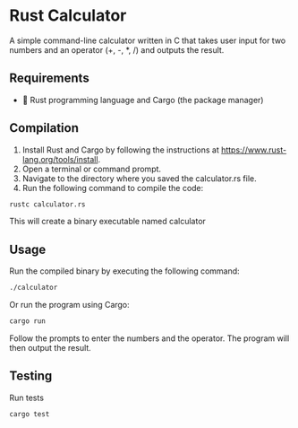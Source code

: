 # Rust Calculator

A simple command-line calculator written in C that takes user input for two numbers and an operator (+, -, *, /) and outputs the result.

## Requirements

- 🦀 Rust programming language and Cargo (the package manager)

## Compilation

1. Install Rust and Cargo by following the instructions at https://www.rust-lang.org/tools/install.
2. Open a terminal or command prompt.
3. Navigate to the directory where you saved the calculator.rs file.
4. Run the following command to compile the code:


```sh
rustc calculator.rs
```

This will create a binary executable named calculator

## Usage

Run the compiled binary by executing the following command:

```sh
./calculator
```

Or run the program using Cargo:

```sh
cargo run
```

Follow the prompts to enter the numbers and the operator. The program will then output the result.

## Testing

Run tests

```sh
cargo test
```
